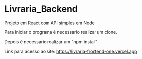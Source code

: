 # Livraria_Backend

Projeto em React com API simples em Node.

Para iniciar o programa é necessario realizar um clone.

Depois é necessário realizar um "npm install"

Link para acesso ao site: https://livraria-frontend-one.vercel.app
